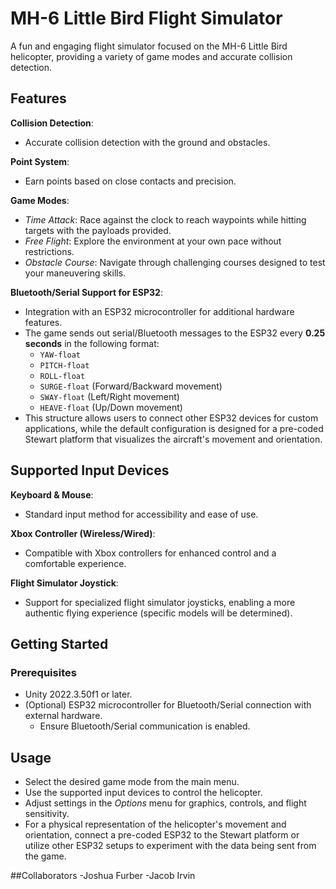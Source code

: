 
# MH-6 Little Bird Flight Simulator

A fun and engaging flight simulator focused on the MH-6 Little Bird helicopter, providing a variety of game modes and accurate collision detection.

## Features

**Collision Detection**:
- Accurate collision detection with the ground and obstacles.

**Point System**:
- Earn points based on close contacts and precision.

**Game Modes**:
- *Time Attack*: Race against the clock to reach waypoints while hitting targets with the payloads provided.
- *Free Flight*: Explore the environment at your own pace without restrictions.
- *Obstacle Course*: Navigate through challenging courses designed to test your maneuvering skills.

**Bluetooth/Serial Support for ESP32**:
- Integration with an ESP32 microcontroller for additional hardware features.
- The game sends out serial/Bluetooth messages to the ESP32 every **0.25 seconds** in the following format:
  - `YAW-float`
  - `PITCH-float`
  - `ROLL-float`
  - `SURGE-float` (Forward/Backward movement)
  - `SWAY-float` (Left/Right movement)
  - `HEAVE-float` (Up/Down movement)
- This structure allows users to connect other ESP32 devices for custom applications, while the default configuration is designed for a pre-coded Stewart platform that visualizes the aircraft's movement and orientation.

## Supported Input Devices

**Keyboard & Mouse**:
- Standard input method for accessibility and ease of use.

**Xbox Controller (Wireless/Wired)**:
- Compatible with Xbox controllers for enhanced control and a comfortable experience.

**Flight Simulator Joystick**:
- Support for specialized flight simulator joysticks, enabling a more authentic flying experience (specific models will be determined).

## Getting Started

### Prerequisites
- Unity 2022.3.50f1 or later.
- (Optional) ESP32 microcontroller for Bluetooth/Serial connection with external hardware.
  - Ensure Bluetooth/Serial communication is enabled.

## Usage
- Select the desired game mode from the main menu.
- Use the supported input devices to control the helicopter.
- Adjust settings in the *Options* menu for graphics, controls, and flight sensitivity.
- For a physical representation of the helicopter's movement and orientation, connect a pre-coded ESP32 to the Stewart platform or utilize other ESP32 setups to experiment with the data being sent from the game.

##Collaborators
-Joshua Furber
-Jacob Irvin
